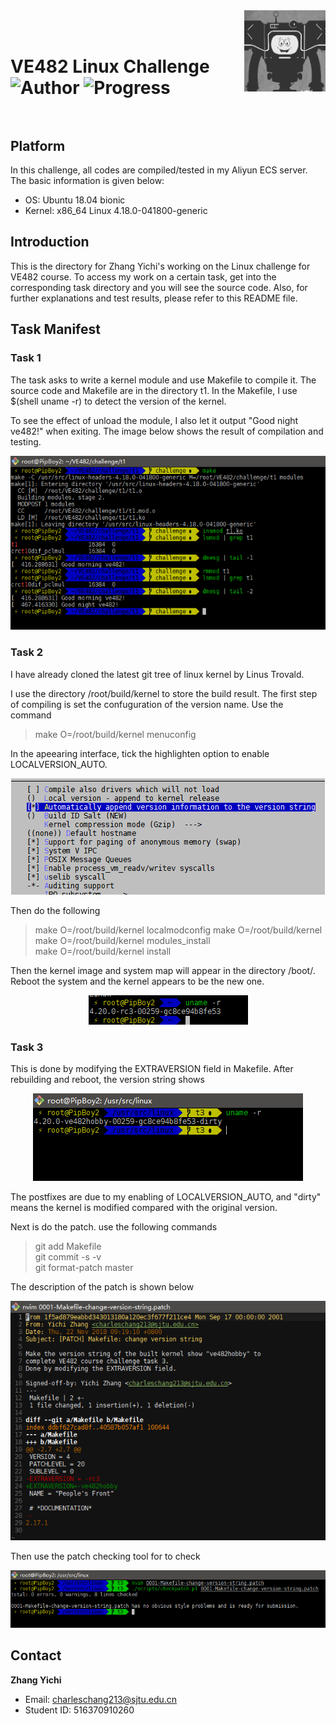 <img src="image/icon.jpg" align="right" height="130" width="130"/>  

# <br>VE482 Linux Challenge</br> ![Author](https://img.shields.io/badge/Author-Zhang%20Yichi-orange.svg) ![Progress](https://img.shields.io/badge/Progress-3%2F20-yellow.svg)<br></br>

## Platform  
In this challenge, all codes are compiled/tested in my Aliyun ECS server. The basic information is given below:
+ OS: Ubuntu 18.04 bionic
+ Kernel: x86_64 Linux 4.18.0-041800-generic  
## Introduction
This is the directory for Zhang Yichi's working on the Linux challenge for VE482 course. To access my work on a certain task, get into the corresponding task directory and you will see the source code. Also, for further explanations and test results, please refer to this README file.

## Task Manifest
### Task 1
The task asks to write a kernel module and use Makefile to compile it. The source code and Makefile are in the directory t1. In the Makefile, I use $(shell uname -r) to detect the version of the kernel.

To see the effect of unload the module, I also let it output "Good night ve482!" when exiting. The image below shows the result of compilation and testing.

<p style="text-align:center"><img src="image/t01_1.png" /></p>  

### Task 2  
I have already cloned the latest git tree of linux kernel by Linus Trovald. 

I use the directory /root/build/kernel to store the build result. The first step of compiling is set the confuguration of the version name. Use the command   

> make O=/root/build/kernel menuconfig

In the apeearing interface, tick the highlighten option to enable LOCALVERSION_AUTO.  

<p style="text-align:center"><img src="image/t02_1.png" /></p>

Then do the following

> make O=/root/build/kernel localmodconfig
> make O=/root/build/kernel  
> make O=/root/build/kernel modules_install   
> make O=/root/build/kernel install  

Then the kernel image and system map will appear in the directory /boot/. Reboot the system and the kernel appears to be the new one.

<p style="text-align:center"><img src="image/t02_2.png" /></p>

### Task 3
This is done by modifying the EXTRAVERSION field in Makefile. After rebuilding and reboot, the version string shows 

<p style="text-align:center"><img src="image/t03_1.png" /></p> 

The postfixes are due to my enabling of LOCALVERSION_AUTO, and "dirty" means the kernel is modified compared with the original version.

Next is do the patch. use the following commands  

> git add Makefile  
> git commit -s -v  
> git format-patch master  

The description of the patch is shown below  

<p style="text-align:center"><img src="image/t03_2.png" /></p>   

Then use the patch checking tool for to check 

<p style="text-align:center"><img src="image/t03_3.png" /></p> 

## Contact 
**Zhang Yichi**  

+ Email: [charleschang213@sjtu.edu.cn](mailto:charleschang213@sjtu.edu.cn)
+ Student ID: 516370910260